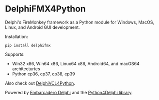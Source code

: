 # DelphiFMX4Python
Delphi's FireMonkey framework as a Python module for Windows, MacOS, Linux, and Android GUI development.

Installation:

    pip install delphifmx
   
Supports:
* Win32 x86, Win64 x86, Linux64 x86, Android64, and macOS64 architecturtes
* Python cp36, cp37, cp38, cp39

Also check out [DelphiVCL4Python](https://github.com/Embarcadero/DelphiVCL4Python).

Powered by [Embarcadero Delphi](https://www.embarcadero.com/products/delphi) and the [Python4Delphi library](https://github.com/pyscripter/python4delphi).

